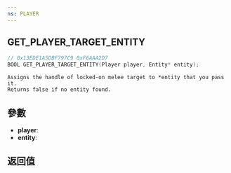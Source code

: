 ```yaml
---
ns: PLAYER
---
```

## GET_PLAYER_TARGET_ENTITY

```c
// 0x13EDE1A5DBF797C9 0xF6AAA2D7
BOOL GET_PLAYER_TARGET_ENTITY(Player player, Entity* entity);
```

```
Assigns the handle of locked-on melee target to *entity that you pass it.  
Returns false if no entity found.  
```

## 參數
* **player**: 
* **entity**: 

## 返回值

